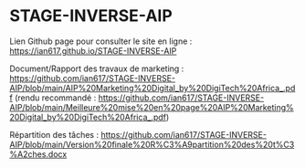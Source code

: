 # STAGE-INVERSE-AIP

Lien Github page pour consulter le site en ligne : https://ian617.github.io/STAGE-INVERSE-AIP

Document/Rapport des travaux de marketing : https://github.com/ian617/STAGE-INVERSE-AIP/blob/main/AIP%20Marketing%20Digital_by%20DigiTech%20Africa_.pdf
(rendu recommandé : https://github.com/ian617/STAGE-INVERSE-AIP/blob/main/Meilleure%20mise%20en%20page%20AIP%20Marketing%20Digital_by%20DigiTech%20Africa_.pdf)

Répartition des tâches : https://github.com/ian617/STAGE-INVERSE-AIP/blob/main/Version%20finale%20R%C3%A9partition%20des%20t%C3%A2ches.docx

